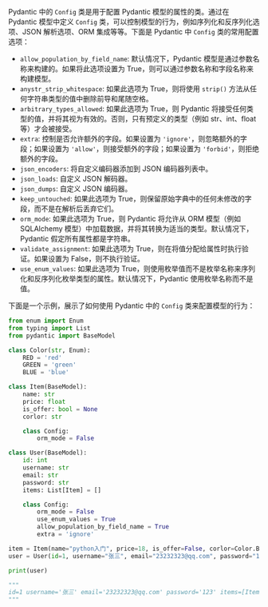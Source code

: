 Pydantic 中的 `Config` 类是用于配置 Pydantic 模型的属性的类。通过在 Pydantic 模型中定义 `Config` 类，可以控制模型的行为，例如序列化和反序列化选项、JSON 解析选项、ORM 集成等等。下面是 Pydantic 中 `Config` 类的常用配置选项：

- `allow_population_by_field_name`: 默认情况下，Pydantic 模型是通过参数名称来构建的。如果将此选项设置为 True，则可以通过参数名称和字段名称来构建模型。
- `anystr_strip_whitespace`: 如果此选项为 True，则将使用 `strip()` 方法从任何字符串类型的值中删除前导和尾随空格。
- `arbitrary_types_allowed`: 如果此选项为 True，则 Pydantic 将接受任何类型的值，并将其视为有效的。否则，只有预定义的类型（例如 str、int、float 等）才会被接受。
- `extra`: 控制是否允许额外的字段。如果设置为 `'ignore'`，则忽略额外的字段；如果设置为 `'allow'`，则接受额外的字段；如果设置为 `'forbid'`，则拒绝额外的字段。
- `json_encoders`: 将自定义编码器添加到 JSON 编码器列表中。
- `json_loads`: 自定义 JSON 解码器。
- `json_dumps`: 自定义 JSON 编码器。
- `keep_untouched`: 如果此选项为 True，则保留原始字典中的任何未修改的字段，而不是在解析后丢弃它们。
- `orm_mode`: 如果此选项为 True，则 Pydantic 将允许从 ORM 模型（例如 SQLAlchemy 模型）中加载数据，并将其转换为适当的类型。默认情况下，Pydantic 假定所有属性都是字符串。
- `validate_assignment`: 如果此选项为 True，则在将值分配给属性时执行验证。如果设置为 False，则不执行验证。
- `use_enum_values`: 如果此选项为 True，则使用枚举值而不是枚举名称来序列化和反序列化枚举类型的属性。默认情况下，Pydantic 使用枚举名称而不是值。

下面是一个示例，展示了如何使用 Pydantic 中的 `Config` 类来配置模型的行为：

```python
from enum import Enum
from typing import List
from pydantic import BaseModel

class Color(str, Enum):
    RED = 'red'
    GREEN = 'green'
    BLUE = 'blue'

class Item(BaseModel):
    name: str
    price: float
    is_offer: bool = None
    corlor: str

    class Config:
        orm_mode = False

class User(BaseModel):
    id: int
    username: str
    email: str
    password: str
    items: List[Item] = []

    class Config:
        orm_mode = False
        use_enum_values = True
        allow_population_by_field_name = True
        extra = 'ignore'

item = Item(name="python入门", price=18, is_offer=False, corlor=Color.BLUE)
user = User(id=1, username="张三", email="23232323@qq.com", password="123", items=[item])

print(user)

"""
id=1 username='张三' email='23232323@qq.com' password='123' items=[Item(name='python入门', price=18.0, is_offer=False, corlor='blue')]
"""
```

